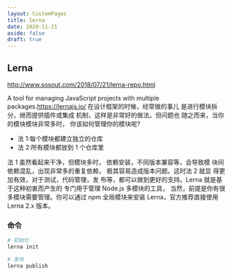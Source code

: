 ```yaml
---
layout: CustomPages
title: lerna
date: 2020-11-21
aside: false
draft: true
---
```


## Lerna

http://www.sosout.com/2018/07/21/lerna-repo.html

A tool for managing JavaScript projects with multiple packages.https://lernajs.io/
在设计框架的时候，经常做的事儿 是进行模块拆分，继而提供插件或集成 机制，这样是非常好的做法。但问题也 随之而来，当你的模块模块非常多时， 你该如何管理你的模块呢?

- 法 1:每个模块都建立独立的仓库
- 法 2:所有模块都放到 1 个仓库里

法 1 虽然看起来干净，但模块多时， 依赖安装，不同版本兼容等，会导致模 块间依赖混乱，出现非常多的重复依赖， 极其容易造成版本问题。这时法 2 就显 得更加有效，对于测试，代码管理，发 布等，都可以做到更好的支持。Lerna 就是基于这种初衷而产生的 专门用于管理 Node.js 多模块的工具， 当然，前提是你有很多模块需要管理。你可以通过 npm 全局模块来安装 Lerna，官方推荐直接使用 Lerna 2.x 版本。

### 命令

```bash
# 初始化
lerna init

# 发布
lerna publish
```

